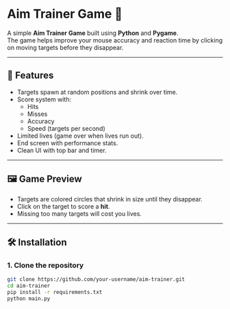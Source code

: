 # Aim Trainer Game 🎯

A simple **Aim Trainer Game** built using **Python** and **Pygame**.  
The game helps improve your mouse accuracy and reaction time by clicking on moving targets before they disappear.

---

## 🚀 Features
- Targets spawn at random positions and shrink over time.
- Score system with:
  - Hits
  - Misses
  - Accuracy
  - Speed (targets per second)
- Limited lives (game over when lives run out).
- End screen with performance stats.
- Clean UI with top bar and timer.

---

## 🖼️ Game Preview
- Targets are colored circles that shrink in size until they disappear.
- Click on the target to score a **hit**.
- Missing too many targets will cost you lives.

---

## 🛠️ Installation

### 1. Clone the repository
```bash
git clone https://github.com/your-username/aim-trainer.git
cd aim-trainer
pip install -r requirements.txt
python main.py

